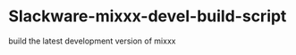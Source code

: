 Slackware-mixxx-devel-build-script
==================================

build the latest development version of mixxx
